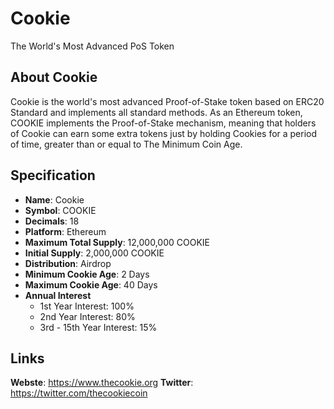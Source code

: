# Cookie
The World's Most Advanced PoS Token

## About Cookie
Cookie is the world's most advanced Proof-of-Stake token based on ERC20 Standard and implements all standard methods. As an Ethereum token, COOKIE implements the Proof-of-Stake mechanism, meaning that holders of Cookie can earn some extra tokens just by holding Cookies for a period of time, greater than or equal to The Minimum Coin Age.

## Specification
* **Name**: Cookie
* **Symbol**: COOKIE
* **Decimals**: 18
* **Platform**: Ethereum
* **Maximum Total Supply**: 12,000,000 COOKIE
* **Initial Supply**: 2,000,000 COOKIE
* **Distribution**: Airdrop
* **Minimum Cookie Age**: 2 Days
* **Maximum Cookie Age**: 40 Days
* **Annual Interest**
  + 1st Year Interest: 100%
  + 2nd Year Interest: 80%
  + 3rd - 15th Year Interest: 15%

## Links
**Webste**: https://www.thecookie.org
**Twitter**: https://twitter.com/thecookiecoin